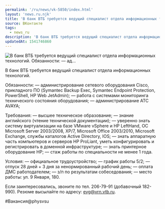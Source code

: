 ```yaml
---
permalink: '/ru/news/vk-5850/index.html'
layout: 'news.ru.njk'
title: 'В банк ВТБ требуется ведущий специалист отдела информационных технологий.    Обязанности:  — ад…'
source: ВКонтакте
tags:
  - news_ru
description: 'В банк ВТБ требуется ведущий специалист отдела информационных технологий.    Обязанности:  — ад…'
updatedAt: 1541746860
---
```

![В банк ВТБ требуется ведущий специалист отдела информационных технологий.    Обязанности:  — ад…](https://sun9-11.userapi.com/impf/56BcTOYCRO3AKKYw8SElpBkGgXEQ2f2M__Ut6g/goFE8VsoVC0.jpg?size=900x600&quality=96&proxy=1&sign=808a75494fd9b1a538b2f0e942d15449&c_uniq_tag=ix4MgHXQVDtZ5NfzMvp91pRbqBfM_Q7vIs8FsvRjl74&type=album)

В банк ВТБ требуется ведущий специалист отдела информационных технологий.

Обязанности:
— администрирование сетевого оборудования Cisco, прикладного ПО (Symantec Backup Exeс, Symantec Endpoint Protection, PowerShell, HP Web JetAdmin);
— работа с системами мониторинга технического состояния оборудования;
— администрирование АТС AVAYA;

Требования:
— высшее техническое образование;
— знание английского (чтение технической документации);
— уверенно знать систему виртуализации на базе VMware vSphere и HP LeftHand, ОС Microsoft Server 2003/2008, XP/7, Microsoft Office 2003/2010, Microsoft Exchange, службы каталогов Active Directory, IOS;
— знать аппаратную часть компьютеров и серверов HP ProLiant, уметь конфигурировать и регистрировать в доменной инфраструктуре;
— знать принтерное оборудование НР;
— стаж работы по специальности не менее 1 года.

Условия:
— официальное трудоустройство;
— график работы 5/2;
— отпуск 28 дней + 3 дня за ненормированный рабочий день;
— оплата ДМС работодателем;
— з/п по результатам собеседования;
— место работы: ул. 9 Января, 180.

Если заинтересовались, звоните по тел. 206-79-91 (добавочный 182-990). Резюме высылайте по адресу: evg@vrn.vtb.ru.

#Вакансия@physvsu
